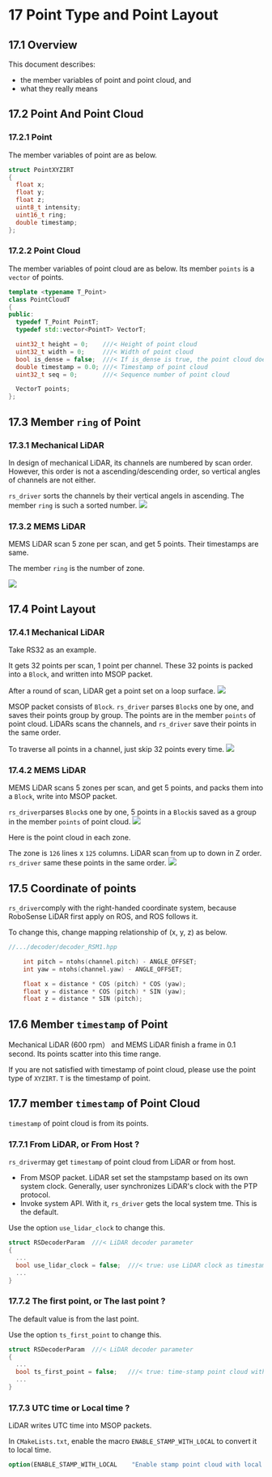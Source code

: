 
# **17 Point Type and Point Layout**

## 17.1 Overview

This document describes:

+ the member variables of point and point cloud, and
+ what they really means



## 17.2 Point And Point Cloud

### 17.2.1 Point

The member variables of point are as below. 

```c++
struct PointXYZIRT
{
  float x;
  float y;
  float z;
  uint8_t intensity;
  uint16_t ring;
  double timestamp;
};
```

### 17.2.2 Point Cloud

The member variables of point cloud are as below. Its member `points` is a `vector` of points.

```c++
template <typename T_Point>
class PointCloudT
{
public:
  typedef T_Point PointT;
  typedef std::vector<PointT> VectorT;

  uint32_t height = 0;    ///< Height of point cloud
  uint32_t width = 0;     ///< Width of point cloud
  bool is_dense = false;  ///< If is_dense is true, the point cloud does not contain NAN points
  double timestamp = 0.0; ///< Timestamp of point cloud
  uint32_t seq = 0;       ///< Sequence number of point cloud

  VectorT points;
};
```



## 17.3 Member `ring` of Point

### 17.3.1 Mechanical LiDAR

In design of mechanical LiDAR, its channels are numbered by scan order. However, this order is not a ascending/descending order, so vertical angles of channels are not either.   

`rs_driver` sorts the channels by their vertical angels in ascending. The member `ring`  is such a  sorted number.
![](./img/17_01_mech_lasers.png)


### 17.3.2 MEMS LiDAR

MEMS LiDAR scan 5 zone per scan, and get 5 points. Their timestamps are same. 

The member `ring`  is the number of zone.


![](./img/17_02_mems_lasers.png)



## 17.4 Point Layout

### 17.4.1 Mechanical LiDAR

Take RS32 as an example.

It gets 32 points per scan, 1 point per channel. These 32 points is packed into a `Block`, and written into MSOP packet.

After a round of scan, LiDAR get a point set on a loop surface.
![](./img/17_03_mech_lasers_and_points.png)



MSOP packet consists of `Block`. `rs_driver` parses `Block`s one by one, and saves their points group by group. The points are in the member `points` of point cloud. LiDARs scans the channels, and `rs_driver` save their points in the same order.

To traverse all points in a channel, just skip 32 points every time.
![](./img/17_04_mech_points.png)

### 17.4.2 MEMS LiDAR

MEMS LiDAR scans 5 zones per scan, and get 5 points, and packs them into a `Block`, write into MSOP packet.

`rs_driver`parses `Block`s one by one, 5 points in a `Block`is saved as a group in the member `points`  of point cloud.
![](./img/17_05_mems_lasers_and_points.png)



Here is the point cloud in each zone. 

The zone is `126` lines x `125` columns. LiDAR scan from up to down in Z order. `rs_driver` same these points in the same order.
![](./img/17_06_mems_points.png)



## 17.5 Coordinate of points

`rs_driver`comply with the right-handed coordinate system, because RoboSense LiDAR first apply on ROS, and ROS follows it.

To change this, change mapping relationship of (x, y, z) as below. 

```c++
//.../decoder/decoder_RSM1.hpp

    int pitch = ntohs(channel.pitch) - ANGLE_OFFSET;
    int yaw = ntohs(channel.yaw) - ANGLE_OFFSET;

    float x = distance * COS (pitch) * COS (yaw);
    float y = distance * COS (pitch) * SIN (yaw);
    float z = distance * SIN (pitch);
```



## 17.6  Member `timestamp` of Point

Mechanical LiDAR (600 rpm） and MEMS LiDAR finish a frame in 0.1 second. Its points scatter into this time range.

If you are not satisfied with timestamp of point cloud, please use  the point type of `XYZIRT`. `T` is the timestamp of point.



## 17.7 member `timestamp` of Point Cloud

`timestamp` of point cloud is from its points.



### 17.7.1 From LiDAR, or From Host ?

`rs_driver`may get `timestamp` of point cloud from LiDAR or from host.

+ From MSOP packet.  LiDAR set set the stampstamp based on its own system clock. Generally, user synchronizes LiDAR's clock with the PTP protocol. 
+ Invoke system API. With it, `rs_driver` gets the local system tme. This is the default.

Use the option `use_lidar_clock` to change this.

```c++
struct RSDecoderParam  ///< LiDAR decoder parameter
{
  ...
  bool use_lidar_clock = false;  ///< true: use LiDAR clock as timestamp; false: use system clock as timestamp
  ...
}
```

### 17.7.2 The first point, or The last point ?

The default value is from the last point.

Use the option `ts_first_point` to change this.

```c++
struct RSDecoderParam  ///< LiDAR decoder parameter
{
  ...
  bool ts_first_point = false;   ///< true: time-stamp point cloud with the first point; false: with the last point;
  ...
}
```

### 17.7.3 UTC time or Local time ?

LiDAR writes UTC time into MSOP packets.

In `CMakeLists.txt`,  enable the macro `ENABLE_STAMP_WITH_LOCAL` to convert it to local time.

```cmake
option(ENABLE_STAMP_WITH_LOCAL    "Enable stamp point cloud with local time" OFF)
```

